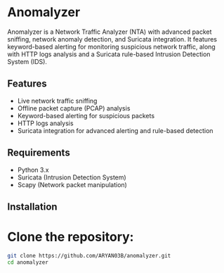 # Anomalyzer

Anomalyzer is a Network Traffic Analyzer (NTA) with advanced packet sniffing, network anomaly detection, and Suricata integration. It features keyword-based alerting for monitoring suspicious network traffic, along with HTTP logs analysis and a Suricata rule-based Intrusion Detection System (IDS).

## Features
- Live network traffic sniffing
- Offline packet capture (PCAP) analysis
- Keyword-based alerting for suspicious packets
- HTTP logs analysis
- Suricata integration for advanced alerting and rule-based detection

## Requirements
- Python 3.x
- Suricata (Intrusion Detection System)
- Scapy (Network packet manipulation)

## Installation
# Clone the repository:
```bash
git clone https://github.com/ARYAN03B/anomalyzer.git
cd anomalyzer
